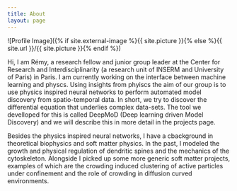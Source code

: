 ```yaml
---
title: About
layout: page
---
```

![Profile Image]({% if site.external-image %}{{ site.picture }}{% else %}{{ site.url }}/{{ site.picture }}{% endif %})

<p> Hi, I am Rémy, a research fellow and junior group leader at the Center for Research and Interdisciplinarity (a research unit of INSERM and University of Paris) in Paris. I am currently working on the interface between machine learning and physcs. Using insights from phyiscs the aim of our group is to use physics inspired neural networks to perform automated model discovery from spatio-temporal data. In short, we try to discover the differential equation that underlies complex data-sets. The tool we develloped for this is called DeepMoD (Deep learning driven Model Discovery) and we will describe this in more detail in the projects page.  

Besides the physics inspired neural networks, I have a cbackground in theoretical biophysics and soft matter physics. In the past, I modeled the growth and physical regulation of dendritic spines and the mechanics of the cytoskeleton. Alongside I picked up some more generic soft matter projects, examples of which are the crowding induced clustering of active particles under confinement and the role of crowding in diffusion curved environments. </p>
